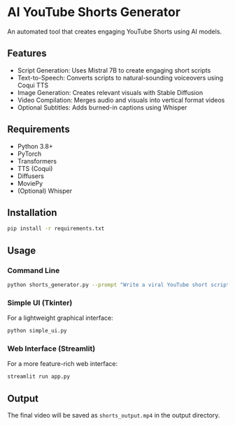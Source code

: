 # AI YouTube Shorts Generator

An automated tool that creates engaging YouTube Shorts using AI models.

## Features

- Script Generation: Uses Mistral 7B to create engaging short scripts
- Text-to-Speech: Converts scripts to natural-sounding voiceovers using Coqui TTS
- Image Generation: Creates relevant visuals with Stable Diffusion
- Video Compilation: Merges audio and visuals into vertical format videos
- Optional Subtitles: Adds burned-in captions using Whisper

## Requirements

- Python 3.8+
- PyTorch
- Transformers
- TTS (Coqui)
- Diffusers
- MoviePy
- (Optional) Whisper

## Installation

```bash
pip install -r requirements.txt
```

## Usage

### Command Line

```bash
python shorts_generator.py --prompt "Write a viral YouTube short script about an unbelievable fact"
```

### Simple UI (Tkinter)

For a lightweight graphical interface:

```bash
python simple_ui.py
```

### Web Interface (Streamlit)

For a more feature-rich web interface:

```bash
streamlit run app.py
```

## Output

The final video will be saved as `shorts_output.mp4` in the output directory.
